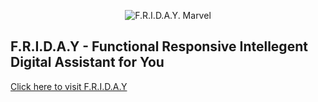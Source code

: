<p align="center">
  <img src="https://upload.wikimedia.org/wikipedia/en/4/40/F.R.I.D.A.Y._%28Marvel_Comics%29.jpg" alt="F.R.I.D.A.Y. Marvel" />
</p>

## F.R.I.D.A.Y - Functional Responsive Intellegent Digital Assistant for You ##

[Click here to visit F.R.I.D.A.Y](https://b3nd1x.github.io/F.R.I.D.A.Y/index-protected.html)

